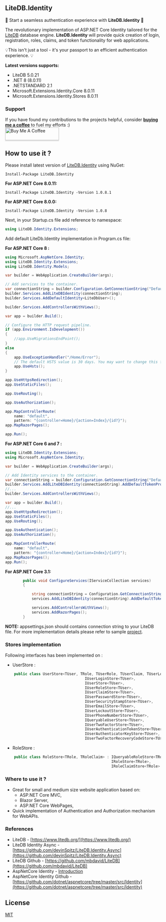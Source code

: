 ﻿## LiteDB.Identity

🚀 Start a seamless authentication experience with __LiteDB.Identity__ 🚀

The revolutionary implementation of ASP.NET Core Identity tailored for the [LiteDB](https://github.com/mbdavid/LiteDB) database engine.
__LiteDB.Identity__ will provide quick creation of login, registration, roles, claims, and token functionality for web applications.

💡This isn't just a tool - it's your passport to an efficient authentication experience. 💡

__Latest versions supports:__ 
* LiteDB 5.0.21
* .NET 8 (8.0.11)
* .NETSTANDARD 2.1
* Microsoft.Extensions.Identity.Core   8.0.11
* Microsoft.Extensions.Identity.Stores 8.0.11
### Support
If you have found my contributions to the projects helpful, consider __[buying me a coffee](https://www.buymeacoffee.com/quicksln)__ to fuel my efforts :)
<br/><a href="https://www.buymeacoffee.com/quicksln" target="_blank"><img src="https://www.buymeacoffee.com/assets/img/custom_images/orange_img.png" alt="Buy Me A Coffee" style="height: 41px !important;width: 174px !important;box-shadow: 0px 3px 2px 0px rgba(190, 190, 190, 0.5) !important;-webkit-box-shadow: 0px 3px 2px 0px rgba(190, 190, 190, 0.5) !important;" ></a>

## How to use it ?
Please install latest version of [LiteDB.Identity](https://www.nuget.org/packages/LiteDB.Identity/) using NuGet: 
```
Install-Package LiteDB.Identity
```
__For ASP.NET Core 8.0.11:__
```
Install-Package LiteDB.Identity -Version 1.0.8.1
```
__For ASP.NET Core 8.0.0:__
```
Install-Package LiteDB.Identity -Version 1.0.8
```

Next, in your Startup.cs file add reference to namespace:
	
```csharp
using LiteDB.Identity.Extensions;
```

Add default LiteDb.Identity implementation in Program.cs file:

__For ASP.NET Core 8 :__
```csharp
using Microsoft.AspNetCore.Identity;
using LiteDB.Identity.Extensions;
using LiteDB.Identity.Models;

var builder = WebApplication.CreateBuilder(args);

// Add services to the container.
var connectionString = builder.Configuration.GetConnectionString("DefaultConnection");
builder.Services.AddLiteDBIdentity(connectionString);
builder.Services.AddDefaultIdentity<LiteDbUser>();

builder.Services.AddControllersWithViews();

var app = builder.Build();

// Configure the HTTP request pipeline.
if (app.Environment.IsDevelopment())
{
    //app.UseMigrationsEndPoint();
}
else
{
    app.UseExceptionHandler("/Home/Error");
    // The default HSTS value is 30 days. You may want to change this for production scenarios, see https://aka.ms/aspnetcore-hsts.
    app.UseHsts();
}

app.UseHttpsRedirection();
app.UseStaticFiles();

app.UseRouting();

app.UseAuthorization();

app.MapControllerRoute(
    name: "default",
    pattern: "{controller=Home}/{action=Index}/{id?}");
app.MapRazorPages();

app.Run();
```

__For ASP.NET Core 6 and 7 :__
```csharp
using LiteDB.Identity.Extensions;
using Microsoft.AspNetCore.Identity;

var builder = WebApplication.CreateBuilder(args);

// Add Identity services to the container.
var connectionString = builder.Configuration.GetConnectionString("DefaultConnection");
builder.Services.AddLiteDBIdentity(connectionString).AddDefaultTokenProviders().AddDefaultUI();
//...
builder.Services.AddControllersWithViews();

var app = builder.Build();
//...
app.UseHttpsRedirection();
app.UseStaticFiles();
app.UseRouting();

app.UseAuthentication();
app.UseAuthorization();

app.MapControllerRoute(
    name: "default",
    pattern: "{controller=Home}/{action=Index}/{id?}");
app.MapRazorPages();
app.Run();
```

__For ASP.NET Core 3.1:__
```csharp
        public void ConfigureServices(IServiceCollection services)
        {

            string connectionString = Configuration.GetConnectionString("IdentityLiteDB");
            services.AddLiteDBIdentity(connectionString).AddDefaultTokenProviders().AddDefaultUI();

            services.AddControllersWithViews();
            services.AddRazorPages();
        }
```

__NOTE:__ appsettings.json should contains connection string to your LiteDB file.
For more implementation details please refer to sample [project](https://github.com/quicksln/LiteDB.Identity/tree/master/sample/LiteDB.Identity.Sample).

### Stores implementation

Following interfaces has been implemented on :
- UserStore :
```csharp
    public class UserStore<TUser, TRole, TUserRole, TUserClaim, TUserLogin, TUserToken> : 
                                    IUserLoginStore<TUser>, 
                                    IUserStore<TUser>,
                                    IUserRoleStore<TUser>,
                                    IUserClaimStore<TUser>, 
                                    IUserPasswordStore<TUser>, 
                                    IUserSecurityStampStore<TUser>, 
                                    IUserEmailStore<TUser>, 
                                    IUserLockoutStore<TUser>, 
                                    IUserPhoneNumberStore<TUser>, 
                                    IQueryableUserStore<TUser>, 
                                    IUserTwoFactorStore<TUser>,
                                    IUserAuthenticationTokenStore<TUser>,
                                    IUserAuthenticatorKeyStore<TUser>,
                                    IUserTwoFactorRecoveryCodeStore<TUser>
```
- RoleStore :
```csharp
    public class RoleStore<TRole, TRoleClaim> : IQueryableRoleStore<TRole>, 
                                                IRoleStore<TRole>, 
                                                IRoleClaimStore<TRole>
```

### Where to use it ?
- Great for small and medium size website application based on:
    - ASP.NET Core MVC,
    - Blazor Server,
    - ASP.NET Core WebPages,
- Quick implementation of Authentication and Authorization mechanism for WebAPIs.

### References
- LiteDB - [https://www.litedb.org/](https://www.litedb.org/)
- LiteDB Identity Async - [https://github.com/devinSpitz/LiteDB.Identity.Async](https://github.com/devinSpitz/LiteDB.Identity.Async)
- LiteDB Github - [https://github.com/mbdavid/LiteDB](https://github.com/mbdavid/LiteDB)
- AspNetCore Identity - [Introduction](https://docs.microsoft.com/en-us/aspnet/core/security/authentication/identity?view=aspnetcore-3.1&tabs=visual-studio)
- AspNetCore Identity Github - [https://github.com/dotnet/aspnetcore/tree/master/src/Identity](https://github.com/dotnet/aspnetcore/tree/master/src/Identity)

## License

[MIT](http://opensource.org/licenses/MIT)